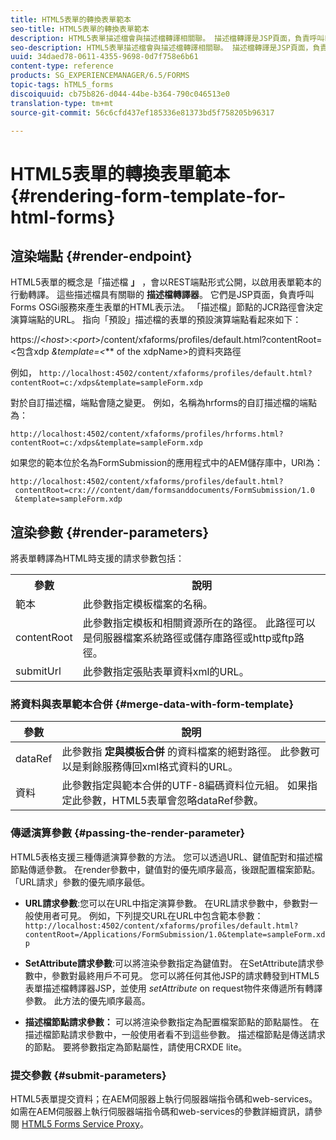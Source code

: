 ```yaml
---
title: HTML5表單的轉換表單範本
seo-title: HTML5表單的轉換表單範本
description: HTML5表單描述檔會與描述檔轉譯相關聯。 描述檔轉譯是JSP頁面，負責呼叫Forms OSGi服務來產生表單的HTML表示法。
seo-description: HTML5表單描述檔會與描述檔轉譯相關聯。 描述檔轉譯是JSP頁面，負責呼叫Forms OSGi服務來產生表單的HTML表示法。
uuid: 34daed78-0611-4355-9698-0d7f758e6b61
content-type: reference
products: SG_EXPERIENCEMANAGER/6.5/FORMS
topic-tags: hTML5_forms
discoiquuid: cb75b826-d044-44be-b364-790c046513e0
translation-type: tm+mt
source-git-commit: 56c6cfd437ef185336e81373bd5f758205b96317

---
```



# HTML5表單的轉換表單範本 {#rendering-form-template-for-html-forms}

## 渲染端點 {#render-endpoint}

HTML5表單的概念是「描述檔 **」** ，會以REST端點形式公開，以啟用表單範本的行動轉譯。 這些描述檔具有關聯的 **描述檔轉譯器**。 它們是JSP頁面，負責呼叫Forms OSGi服務來產生表單的HTML表示法。 「描述檔」節點的JCR路徑會決定演算端點的URL。 指向「預設」描述檔的表單的預設演算端點看起來如下：

https://&lt;*host*>:&lt;*port*>/content/xfaforms/profiles/default.html?contentRoot=&lt;包含xdp *&amp;template=&lt;*** of the xdpName>的資料夾路徑

例如， `http://localhost:4502/content/xfaforms/profiles/default.html?contentRoot=c:/xdps&template=sampleForm.xdp`

對於自訂描述檔，端點會隨之變更。 例如，名稱為hrforms的自訂描述檔的端點為：

`http://localhost:4502/content/xfaforms/profiles/hrforms.html?contentRoot=c:/xdps&template=sampleForm.xdp`

如果您的範本位於名為FormSubmission的應用程式中的AEM儲存庫中，URI為：

```
http://localhost:4502/content/xfaforms/profiles/default.html?
 contentRoot=crx:///content/dam/formsanddocuments/FormSubmission/1.0
 &template=sampleForm.xdp
```

## 渲染參數 {#render-parameters}

將表單轉譯為HTML時支援的請求參數包括：

<table>
 <tbody>
  <tr>
   <th><strong>參數 </strong></th>
   <th><strong>說明</strong></th>
  </tr>
  <tr>
   <td>範本<br /> </td>
   <td>此參數指定模板檔案的名稱。<br /> </td>
  </tr>
  <tr>
   <td>contentRoot<br /> </td>
   <td>此參數指定模板和相關資源所在的路徑。 此路徑可以是伺服器檔案系統路徑或儲存庫路徑或http或ftp路徑。<br /> </td>
  </tr>
  <tr>
   <td>submitUrl<br /> </td>
   <td>此參數指定張貼表單資料xml的URL。<br /> </td>
  </tr>
 </tbody>
</table>

### 將資料與表單範本合併 {#merge-data-with-form-template}

| 參數 | 說明 |
|---|---|
| dataRef | 此參數指 **定與模板合併** 的資料檔案的絕對路徑。 此參數可以是剩餘服務傳回xml格式資料的URL。 |
| 資料 | 此參數指定與範本合併的UTF-8編碼資料位元組。 如果指定此參數，HTML5表單會忽略dataRef參數。 |

### 傳遞演算參數 {#passing-the-render-parameter}

HTML5表格支援三種傳遞演算參數的方法。 您可以透過URL、鍵值配對和描述檔節點傳遞參數。 在render參數中，鍵值對的優先順序最高，後跟配置檔案節點。 「URL請求」參數的優先順序最低。

* **URL請求參數**:您可以在URL中指定演算參數。 在URL請求參數中，參數對一般使用者可見。 例如，下列提交URL在URL中包含範本參數： `http://localhost:4502/content/xfaforms/profiles/default.html?contentRoot=/Applications/FormSubmission/1.0&template=sampleForm.xdp`

* **SetAttribute請求參數**:可以將渲染參數指定為鍵值對。 在SetAttribute請求參數中，參數對最終用戶不可見。 您可以將任何其他JSP的請求轉發到HTML5表單描述檔轉譯器JSP，並使用 *setAttribute* on request物件來傳遞所有轉譯參數。 此方法的優先順序最高。

* **描述檔節點請求參數：** 可以將渲染參數指定為配置檔案節點的節點屬性。 在描述檔節點請求參數中，一般使用者看不到這些參數。 描述檔節點是傳送請求的節點。 要將參數指定為節點屬性，請使用CRXDE lite。

### 提交參數 {#submit-parameters}

HTML5表單提交資料；在AEM伺服器上執行伺服器端指令碼和web-services。 如需在AEM伺服器上執行伺服器端指令碼和web-services的參數詳細資訊，請參閱 [HTML5 Forms Service Proxy](/help/forms/using/service-proxy.md)。
